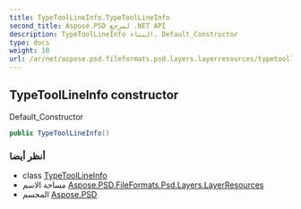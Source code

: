 ```yaml
---
title: TypeToolLineInfo.TypeToolLineInfo
second_title: Aspose.PSD لمرجع .NET API
description: TypeToolLineInfo البناء. Default_Constructor
type: docs
weight: 10
url: /ar/net/aspose.psd.fileformats.psd.layers.layerresources/typetoollineinfo/typetoollineinfo/
---
```

## TypeToolLineInfo constructor

Default_Constructor

```csharp
public TypeToolLineInfo()
```

### أنظر أيضا

* class [TypeToolLineInfo](../)
* مساحة الاسم [Aspose.PSD.FileFormats.Psd.Layers.LayerResources](../../typetoollineinfo/)
* المجسم [Aspose.PSD](../../../)


